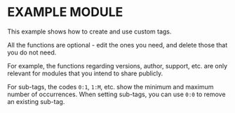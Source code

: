 # EXAMPLE MODULE

This example shows how to create and use custom tags.

All the functions are optional - edit the ones you need, and
delete those that you do not need.

For example, the functions regarding versions, author, support,
etc. are only relevant for modules that you intend to share publicly.

For sub-tags, the codes `0:1`, `1:M`, etc. show the minimum
and maximum number of occurrences.  When setting sub-tags, you
can use `0:0` to remove an existing sub-tag.
